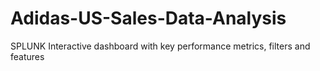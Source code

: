 # Adidas-US-Sales-Data-Analysis
SPLUNK Interactive dashboard with key performance metrics, filters and features
